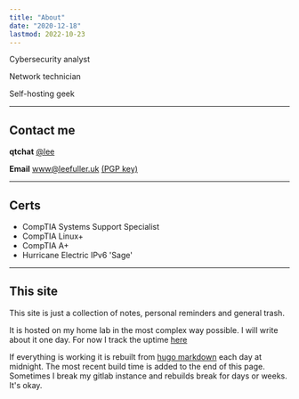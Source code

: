 ```yaml
---
title: "About"
date: "2020-12-18"
lastmod: 2022-10-23
---
```

Cybersecurity analyst

Network technician

Self-hosting geek

---

## Contact me

**qtchat** [@lee](https://chat.leefuller.io/qtchat-official/messages/@lee)

**Email** [www@leefuller.uk](mailto:www@leefuller.uk) [(PGP key)](https://leefuller.uk/pgp/)

---

## Certs

- CompTIA Systems Support Specialist
- CompTIA Linux+
- CompTIA A+
- Hurricane Electric IPv6 'Sage'

---

## This site

This site is just a collection of notes, personal reminders and general trash.

It is hosted on my home lab in the most complex way possible. I will write about it one day. For now I track the uptime [here](https://uptime.statuscake.com/?TestID=HgUuA2XQ7Z)

If everything is working it is rebuilt from [hugo markdown](https://github.com/leefuller23/www) each day at midnight. The most recent build time is added to the end of this page. Sometimes I break my gitlab instance and rebuilds break for days or weeks. It's okay.
